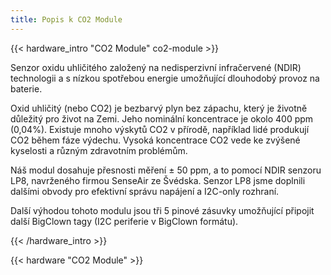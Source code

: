 ```yaml
---
title: Popis k CO2 Module
---
```


{{< hardware_intro "CO2 Module" co2-module >}}

Senzor oxidu uhličitého založený na nedisperzivní infračervené (NDIR) technologii a s nízkou spotřebou energie umožňující dlouhodobý provoz na baterie.

Oxid uhličitý (nebo CO2) je bezbarvý plyn bez zápachu, který je životně důležitý pro život na Zemi. Jeho nominální koncentrace je okolo 400 ppm (0,04%). Existuje mnoho výskytů CO2 v přírodě, například lidé produkují CO2 během fáze výdechu. Vysoká koncentrace CO2 vede ke zvýšené kyselosti a různým zdravotním problémům.

Náš modul dosahuje přesnosti měření ± 50 ppm, a to pomocí NDIR senzoru LP8, navrženého firmou SenseAir ze Švédska. Senzor LP8 jsme doplnili dalšími obvody pro efektivní správu napájení a I2C-only rozhraní.

Další výhodou tohoto modulu jsou tři 5 pinové zásuvky umožňující připojit další BigClown tagy (I2C periferie v BigClown formátu).

{{< /hardware_intro >}}



{{< hardware "CO2 Module" >}}
